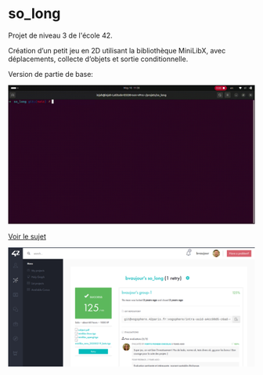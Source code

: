 # so_long

Projet de niveau 3 de l'école 42.

Création d’un petit jeu en 2D utilisant la bibliothèque MiniLibX, avec déplacements, collecte d’objets et sortie conditionnelle.

Version de partie de base:

![Aperçu du jeu](Screencast_so_long_mandatory.gif)

[Voir le sujet](./subject.pdf)

![capture d'écran](./Screenshot.png)
